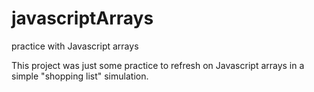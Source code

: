 # javascriptArrays
practice with Javascript arrays

This project was just some practice to refresh on Javascript arrays in a simple "shopping list" simulation.
